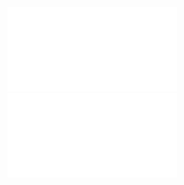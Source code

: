 
![](../pics/Time%20and%20Work%20-%20Aptitude%20Questions%20and%20Answers%202.pdf)
![](../pics/Time%20and%20Work%20General%20Questions%20-%20Aptitude%20Questions%20and%20Answers%20Page%202%202.pdf)